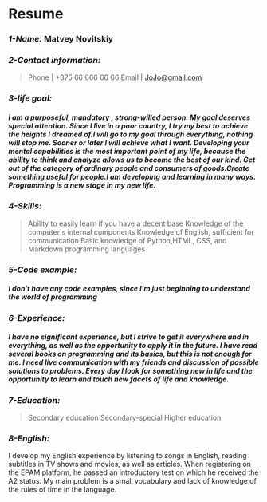 # Resume
### ___1-Name:___ Matvey Novitskiy
### ___2-Contact information:___ 
>Phone | +375 66 666 66 66
>Email | JoJo@gmail.com

### ___3-life goal:___
##### I am a purposeful, mandatory , strong-willed person. My goal deserves special attention. Since I live in a poor country, I try my best to achieve the heights I dreamed of.I will go to my goal through everything, nothing will stop me. Sooner or later I will achieve what I want. Developing your mental capabilities is the most important point of my life, because the ability to think and analyze allows us to become the best of our kind. Get out of the category of ordinary people and consumers of goods.Create something useful for people.I am developing and learning in many ways. Programming is a new stage in my new life.

### ___4-Skills:___
>Ability to easily learn if you have a decent base
>Knowledge of the computer's internal components
>Knowledge of English, sufficient for communication
>Basic knowledge of Python,HTML, CSS, and Markdown programming languages

### ___5-Code example:___
##### I don't have any code examples, since I'm just beginning to understand the world of programming

### ___6-Experience:___
##### I have no significant experience, but I strive to get it everywhere and in everything, as well as the opportunity to apply it in the future. I have read several books on programming and its basics, but this is not enough for me. I need live communication with my friends and discussion of possible solutions to problems. Every day I look for something new in life and the opportunity to learn and touch new facets of life and knowledge.

### ___7-Education:___
>Secondary education
>Secondary-special
>Higher education

### ___8-English:___
I develop my English experience by listening to songs in English, reading subtitles in TV shows and movies, as well as articles. When registering on the EPAM platform, he passed an introductory test on which he received the A2 status. My main problem is a small vocabulary and lack of knowledge of the rules of time in the language.
